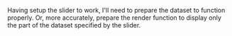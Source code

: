 Having setup the slider to work, I'll need to prepare the dataset to function properly. Or, more accurately, prepare the render function to display only the part of the dataset specified by the slider.